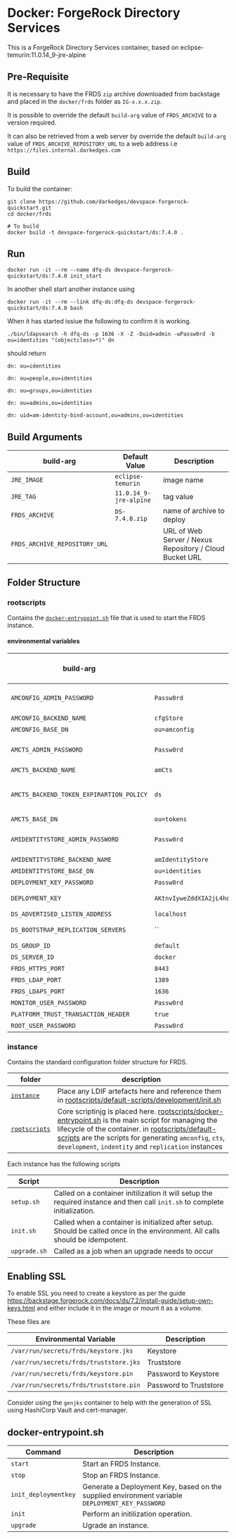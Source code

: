 # Docker: ForgeRock Directory Services

This is a ForgeRock Directory Services container, based on eclipse-temurin:11.0.14_9-jre-alpine

## Pre-Requisite

It is necessary to have the FRDS `zip` archive downloaded from backstage and placed in the `docker/frds` folder as `IG-x.x.x.zip`.

It is possible to override the default `build-arg` value of `FRDS_ARCHIVE` to a version required.

It can also be retrieved from a web server by override the default `build-arg` value of `FRDS_ARCHIVE_REPOSITORY_URL` to a web address i.e `https://files.internal.darkedges.com`

## Build

To build the container:

```console
git clone https://github.com/darkedges/devspace-forgerock-quickstart.git
cd docker/frds

# To build
docker build -t devspace-forgerock-quickstart/ds:7.4.0 .
```

## Run

```console
docker run -it --rm --name dfq-ds devspace-forgerock-quickstart/ds:7.4.0 init_start
```

In another shell start another instance using

```console
docker run -it --rm --link dfq-ds:dfq-ds devspace-forgerock-quickstart/ds:7.4.0 bash
```

When it has started issiue the following to confirm it is working.

```console
./bin/ldapsearch -h dfq-ds -p 1636 -X -Z -Duid=admin -wPassw0rd -b ou=identities "(objectclass=*)" dn
```

should return

```console
dn: ou=identities

dn: ou=people,ou=identities

dn: ou=groups,ou=identities

dn: ou=admins,ou=identities

dn: uid=am-identity-bind-account,ou=admins,ou=identities
```

## Build Arguments

| build-arg                     | Default Value          | Description                                             |
| ----------------------------- | ---------------------- | ------------------------------------------------------- |
| `JRE_IMAGE`                   | `eclipse-temurin`      | image name                                              |
| `JRE_TAG`                     | `11.0.14_9-jre-alpine` | tag value                                               |
| `FRDS_ARCHIVE`                | `DS-7.4.0.zip`         | name of archive to deploy                               |
| `FRDS_ARCHIVE_REPOSITORY_URL` |                        | URL of Web Server / Nexus Repository / Cloud Bucket URL |

## Folder Structure

### rootscripts

Contains the [`docker-entrypoint.sh`](rootscripts/docker-entrypoint.sh) file that is used to start the FRDS instance.

#### environmental variables

| build-arg                                | Default Value                                             | Description                                                                                                                                                               | Build or Deploy |
| ---------------------------------------- | --------------------------------------------------------- | ------------------------------------------------------------------------------------------------------------------------------------------------------------------------- | --------------- |
| `AMCONFIG_ADMIN_PASSWORD`                | `Passw0rd`                                                | AM Config Password - <https://backstage.forgerock.com/docs/ds/7.2/install-guide/setup-profiles.html#default-setup-profiles>                                               | `build`         |
| `AMCONFIG_BACKEND_NAME`                  | `cfgStore`                                                | AM Config Backend Name                                                                                                                                                    | `build`         |
| `AMCONFIG_BASE_DN`                       | `ou=amconfig`                                             | AM Config Base DN                                                                                                                                                         | `build`         |
| `AMCTS_ADMIN_PASSWORD`                   | `Passw0rd`                                                | AM CTS Password - <https://backstage.forgerock.com/docs/ds/7.2/install-guide/setup-profiles.html#am-cts-6.5.0>                                                            | `build`         |
| `AMCTS_BACKEND_NAME`                     | `amCts`                                                   | AM CTS Backend Name                                                                                                                                                       | `build`         |
| `AMCTS_BACKEND_TOKEN_EXPIRARTION_POLICY` | `ds`                                                      | AM CTS Token Expiration Policy can be `ds` \| `am-sessions-only` \| `am` see <https://backstage.forgerock.com/docs/ds/7.2/install-guide/setup-profiles.html#am-cts-6.5.0> | `build`         |
| `AMCTS_BASE_DN`                          | `ou=tokens`                                               | AM CTS Base DN                                                                                                                                                            | `build`         |
| `AMIDENTITYSTORE_ADMIN_PASSWORD`         | `Passw0rd`                                                | AM Identity Store Password - <https://backstage.forgerock.com/docs/ds/7.2/install-guide/setup-profiles.html#am-identity-store-7.4.0>                                      | `build`         |
| `AMIDENTITYSTORE_BACKEND_NAME`           | `amIdentityStore`                                         | AM Identity Store Backend Name                                                                                                                                            | `build`         |
| `AMIDENTITYSTORE_BASE_DN`                | `ou=identities`                                           | AM Identity Store Base DN                                                                                                                                                 | `build`         |
| `DEPLOYMENT_KEY_PASSWORD`                | `Passw0rd`                                                | FRDS Deployment Password                                                                                                                                                  | `build`         |
| `DEPLOYMENT_KEY`                         | `AKtnvIyweZddXIA2jL4hq6F5Bn7C1Q5CBVN1bkVDfvPByQLPrt_1mJw` | FRDS Deployment Key - this can be generated via running the docker image with `init_deploymentkey`                                                                        | `build`         |
| `DS_ADVERTISED_LISTEN_ADDRESS`           | `localhost`                                               | Can be IP Address of Container to listen for.                                                                                                                             | `deploy`        |
| `DS_BOOTSTRAP_REPLICATION_SERVERS`       | ``                                                        | List of existing servers to be used to bootstrap replication etc                                                                                                          | `deploy`        |
| `DS_GROUP_ID`                            | `default`                                                 | Group ID that this server insance belongs to.                                                                                                                             | `deploy`        |
| `DS_SERVER_ID`                           | `docker`                                                  | Server ID that is attached to this instance.                                                                                                                              | `deploy`        |
| `FRDS_HTTPS_PORT`                        | `8443`                                                    | HTTPS Port                                                                                                                                                                | `build`         |
| `FRDS_LDAP_PORT`                         | `1389`                                                    | LDAP Port                                                                                                                                                                 | `build`         |
| `FRDS_LDAPS_PORT`                        | `1636`                                                    | LDAPS Port                                                                                                                                                                | `build`         |
| `MONITOR_USER_PASSWORD`                  | `Passw0rd`                                                | Password for the monitor user                                                                                                                                             | `build`         |
| `PLATFORM_TRUST_TRANSACTION_HEADER`      | `true`                                                    | Wether to enable trusting transaction id's                                                                                                                                | `build`         |
| `ROOT_USER_PASSWORD`                     | `Passw0rd`                                                | Password for the uid=admin user                                                                                                                                           | `build`         |

### instance

Contains the standard configuration folder structure for FRDS.

| folder                        | description                                                                                                                                                                                                                                                                                                                                   |
| ----------------------------- | --------------------------------------------------------------------------------------------------------------------------------------------------------------------------------------------------------------------------------------------------------------------------------------------------------------------------------------------- |
| [`instance`](instance/)       | Place any LDIF artefacts here and reference them in [rootscripts/default-scripts/development/init.sh](rootscripts/default-scripts/development/init.sh)                                                                                                                                                                                        |
| [`rootscripts`](rootscripts/) | Core scriptinjg is placed here. [rootscripts/docker-entrypoint.sh](rootscripts/docker-entrypoint.sh) is the main script for managing the lifecycle of the container. in   [rootscripts/default-scripts](rootscripts/default-scripts) are the scripts for generating `amconfig`, `cts`, `development`, `indentity` and `replication` instances |

Each instance has the following scripts

| Script       | Description                                                                                                                   |
| ------------ | ----------------------------------------------------------------------------------------------------------------------------- |
| `setup.sh`   | Called on a container initilization it will setup the required instance and then call `init.sh` to complete initialization.   |
| `init.sh`    | Called when a container is initialized after setup. Should be called once in the environment. All calls should be idempotent. |
| `upgrade.sh` | Called as a job when an upgrade needs to occur                                                                                |

## Enabling SSL

To enable SSL you need to create a keystore as per the guide <https://backstage.forgerock.com/docs/ds/7.2/install-guide/setup-own-keys.html> and either include it in the image or mount it as a volume.

These files are

| Environmental Variable                 | Description            |
| -------------------------------------- | ---------------------- |
| `/var/run/secrets/frds/keystore.jks`   | Keystore               |
| `/var/run/secrets/frds/truststore.jks` | Truststore             |
| `/var/run/secrets/frds/keystore.pin`   | Password to Keystore   |
| `/var/run/secrets/frds/truststore.pin` | Password to Truststore |

Consider using the `genjks` container to help with the generation of SSL using HashiCorp Vault and cert-manager.

## docker-entrypoint.sh

| Command              | Description                                                                                     |
| -------------------- | ----------------------------------------------------------------------------------------------- |
| `start`              | Start an FRDS Instance.                                                                         |
| `stop`               | Stop an FRDS Instance.                                                                          |
| `init_deploymentkey` | Generate a Deployment Key, based on the supplied environment variable `DEPLOYMENT_KEY_PASSWORD` |
| `init`               | Perform an initilization operation.                                                             |
| `upgrade`            | Ugrade an instance.                                                                             |
